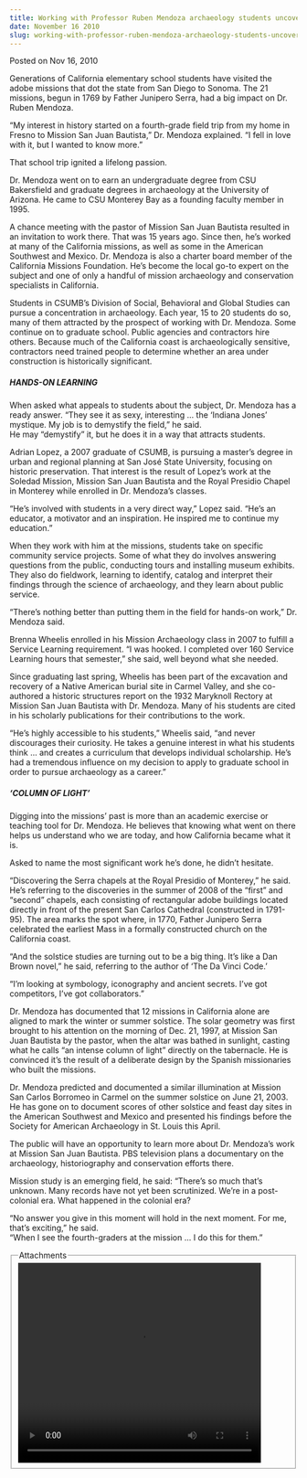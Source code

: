 ```yaml
---
title: Working with Professor Ruben Mendoza archaeology students uncover a career
date: November 16 2010
slug: working-with-professor-ruben-mendoza-archaeology-students-uncover-a-career
---
```


 



<span class="date">Posted on Nov 16, 2010    </span>
<p>Generations of California elementary school students have
visited the adobe missions that dot the state from San Diego to
Sonoma. The 21 missions, begun in 1769 by Father Junipero Serra,
had a big impact on Dr. Ruben Mendoza.</p>
<p>&#x201C;My interest in history started on a fourth-grade field trip
from my home in Fresno to Mission San Juan&#xA0;Bautista,&#x201D; Dr.
Mendoza explained. &#x201C;I fell in love with it, but I wanted to know
more.&#x201D;</p>
<p>That school trip ignited a lifelong passion.</p>
<p>Dr. Mendoza went on to earn an undergraduate degree from CSU
Bakersfield and graduate degrees in archaeology at the University
of Arizona. He came to CSU Monterey Bay as a founding faculty
member in 1995.</p>
<p>A chance meeting with the pastor of Mission San Juan Bautista
resulted in an invitation to work there. That was 15 years ago.
Since then, he&#x2019;s worked at many of the California missions, as well
as some in the American Southwest and Mexico. Dr. Mendoza is also a
charter board member of the California Missions Foundation. He&#x2019;s
become the local go-to expert on the subject and one of only a
handful of mission archaeology and conservation specialists in
California.</p>
<p>Students in CSUMB&#x2019;s Division of Social, Behavioral and Global
Studies can pursue a concentration in archaeology. Each year, 15 to
20 students do so, many of them attracted by the prospect of
working with Dr. Mendoza. Some continue on to graduate school.
Public agencies and contractors hire others. Because much of the
California coast is archaeologically sensitive, contractors need
trained people to determine whether an area under construction is
historically significant.</p>
<h5>HANDS-ON LEARNING</h5>
<p>When asked what appeals to students about the subject, Dr.
Mendoza has a ready answer. &#x201C;They see it as sexy, interesting ...
the &#x2018;Indiana Jones&#x2019; mystique. My job is to demystify the field,&#x201D; he
said.<br>
He may &#x201C;demystify&#x201D; it, but he does it in a way that attracts
students.</br></p>
<p>Adrian Lopez, a 2007 graduate of CSUMB, is pursuing a master&#x2019;s
degree in urban and regional planning at San Jos&#xE9; State University,
focusing on historic preservation. That interest is the result of
Lopez&#x2019;s work at the Soledad Mission, Mission San Juan Bautista and
the Royal Presidio Chapel in Monterey while enrolled in Dr.
Mendoza&#x2019;s classes.</p>
<p>&#x201C;He&#x2019;s involved with students in a very direct way,&#x201D; Lopez said.
&#x201C;He&#x2019;s an educator, a motivator and an inspiration. He inspired me
to continue my education.&#x201D;</p>
<p>When they work with him at the missions, students take on
specific community service projects. Some of what they do involves
answering questions from the public, conducting tours and
installing museum exhibits. They also do fieldwork, learning to
identify, catalog and interpret their findings through the science
of archaeology, and they learn about public service.</p>
<p>&#x201C;There&#x2019;s nothing better than putting them in the field for
hands-on work,&#x201D; Dr. Mendoza said.</p>
<p>Brenna Wheelis enrolled in his Mission Archaeology class in 2007
to fulfill a Service Learning requirement. &#x201C;I was hooked. I
completed over 160 Service Learning hours that semester,&#x201D; she said,
well beyond what she needed.</p>
<p>Since graduating last spring, Wheelis has been part of the
excavation and recovery of a Native American burial site in Carmel
Valley, and she co-authored a historic structures report on the
1932 Maryknoll Rectory at Mission San Juan Bautista with Dr.
Mendoza. Many of his students are cited in his scholarly
publications for their contributions to the work.</p>
<p>&#x201C;He&#x2019;s highly accessible to his students,&#x201D; Wheelis said, &#x201C;and
never discourages their curiosity. He takes a genuine interest in
what his students think ... and creates a curriculum that develops
individual scholarship. He&#x2019;s had a tremendous influence on my
decision to apply to graduate school in order to pursue archaeology
as a career.&#x201D;</p>
<h5>&#x2018;COLUMN OF LIGHT&#x2019;</h5>
<p>Digging into the missions&#x2019; past is more than an academic
exercise or teaching tool for Dr. Mendoza. He believes that knowing
what went on there helps us understand who we are today, and how
California became what it is.</p>
<p>Asked to name the most significant work he&#x2019;s done, he didn&#x2019;t
hesitate.</p>
<p>&#x201C;Discovering the Serra chapels at the Royal Presidio of
Monterey,&#x201D; he said. He&#x2019;s referring to the discoveries in the summer
of 2008 of the &#x201C;first&#x201D; and &#x201C;second&#x201D; chapels, each consisting of
rectangular adobe buildings located directly in front of the
present San Carlos Cathedral (constructed in 1791-95). The area
marks the spot where, in 1770, Father Junipero Serra celebrated the
earliest Mass in a formally constructed church on the California
coast.</p>
<p>&#x201C;And the solstice studies are turning out to be a big thing.
It&#x2019;s like a Dan Brown novel,&#x201D; he said, referring to the author of
&#x2018;The Da Vinci Code.&#x2019;</p>
<p>&#x201C;I&#x2019;m looking at symbology, iconography and ancient secrets. I&#x2019;ve
got competitors, I&#x2019;ve got collaborators.&#x201D;</p>
<p>Dr. Mendoza has documented that 12 missions in California alone
are aligned to mark the winter or summer solstice. The solar
geometry was first brought to his attention on the morning of Dec.
21, 1997, at Mission San Juan Bautista by the pastor, when the
altar was bathed in sunlight, casting what he calls &#x201C;an intense
column of light&#x201D; directly on the tabernacle. He is convinced it&#x2019;s
the result of a deliberate design by the Spanish missionaries who
built the missions.</p>
<p>Dr. Mendoza predicted and documented a similar illumination at
Mission San Carlos Borromeo in Carmel on the summer solstice on
June 21, 2003. He has gone on to document scores of other solstice
and feast day sites in the American Southwest and Mexico and
presented his findings before the Society for American Archaeology
in St. Louis this April.</p>
<p>The public will have an opportunity to learn more about Dr.
Mendoza&#x2019;s work at Mission San Juan Bautista. PBS television plans a
documentary on the archaeology, historiography and conservation
efforts there.</p>
<p>Mission study is an emerging field, he said: &#x201C;There&#x2019;s so much
that&#x2019;s unknown. Many records have not yet been scrutinized. We&#x2019;re
in a post-colonial era. What happened in the colonial era?</p>
<p>&#x201C;No answer you give in this moment will hold in the next moment.
For me, that&#x2019;s exciting,&#x201D; he said.<br>
&#x201C;When I see the fourth-graders at the mission ... I do this for
them.&#x201D;</br></p>
<fieldset class="fieldgroup group-attachments">
<legend>Attachments</legend>
<div class="field field-type-emvideo field-field-attach-video">
<div class="field-items">
<div class="field-item odd">
<div class="emvideo emvideo-video emvideo-youtube">
<div class="emfield-emvideo emfield-emvideo-youtube">
<div id="emvideo-youtube-flash-wrapper-1">
<!--<object type="application/x-shockwave-flash" height="350" width="425" data="https://www.youtube.com/v/ERqVfXwZy2Y&amp;rel=0&amp;enablejsapi=1&amp;playerapiid=ytplayer&amp;fs=1" id="emvideo-youtube-flash-1">
          <param name="movie" value="https://www.youtube.com/v/ERqVfXwZy2Y&amp;rel=0&amp;enablejsapi=1&amp;playerapiid=ytplayer&amp;fs=1" />
          <param name="allowScriptAccess" value="sameDomain"/>
          <param name="quality" value="best"/>
          <param name="allowFullScreen" value="true"/>
          <param name="bgcolor" value="#FFFFFF"/>
          <param name="scale" value="noScale"/>
          <param name="salign" value="TL"/>
          <param name="FlashVars" value="playerMode=embedded" />
          <param name="wmode" value="transparent" />
        </object>-->
<video controls="" width="425" height="350">
<source src="https://r5---sn-o097znez.googlevideo.com/videoplayback?dur=431.393&amp;id=o-ADDaEHLQAZkZagnhlGMYaXHmIWhZ8zx5bLlttC6jZuIc&amp;pl=23&amp;sver=3&amp;mm=31&amp;mt=1422376294&amp;expire=1422397924&amp;initcwndbps=3732500&amp;sparams=dur,id,initcwndbps,ip,ipbits,itag,mm,ms,mv,pl,ratebypass,source,upn,expire&amp;itag=18&amp;ip=198.189.249.65&amp;source=youtube&amp;fexp=900718,907263,916104,923368,927622,929244,929821,930676,936121,9406392,943917,947225,948124,952302,952605,952901,955301,957103,957201,959701&amp;key=yt5&amp;ms=au&amp;upn=wk3IpWkz2rc&amp;mv=m&amp;signature=D2519E20526FA7112670DF6A7302F95050DA202C.BBB41F1C57DF770A93AC05278A20C1246AE5AFA5&amp;ipbits=0&amp;ratebypass=yes&amp;name=ERqVfXwZy2Y" type="video/mp4"/></video></div>
</div>
</div>
</div>
</div>
</div>
</fieldset>





```
